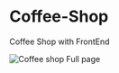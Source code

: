 # Coffee-Shop
Coffee Shop with FrontEnd

![Coffee shop Full page](https://github.com/Nivetha6363/Coffee-Shop/assets/166092702/fabdc046-d1a5-49fd-9f45-a13a194e54be)

